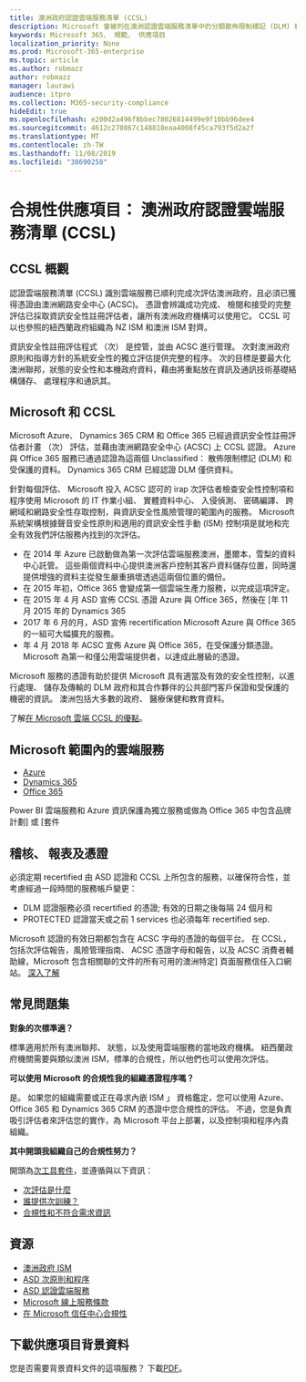 ```yaml
---
title: 澳洲政府認證雲端服務清單 (CCSL)
description: Microsoft 會被列在澳洲認證雲端服務清單中的分類散佈限制標記 (DLM) 和受保護的資料，根據次評估與憑證由澳洲網路安全中心 (ACSC)。
keywords: Microsoft 365、 規範、 供應項目
localization_priority: None
ms.prod: Microsoft-365-enterprise
ms.topic: article
ms.author: robmazz
author: robmazz
manager: laurawi
audience: itpro
ms.collection: M365-security-compliance
hideEdit: true
ms.openlocfilehash: e200d2a496f8bbec78026814499e9f10bb96dee4
ms.sourcegitcommit: 4612c270867c148818eaa4008f45ca793f5d2a2f
ms.translationtype: MT
ms.contentlocale: zh-TW
ms.lasthandoff: 11/08/2019
ms.locfileid: "38690258"
---
```

# <a name="compliance-offering-australian-government-certified-cloud-services-list-ccsl"></a>合規性供應項目： 澳洲政府認證雲端服務清單 (CCSL)

## <a name="ccsl-overview"></a>CCSL 概觀

認證雲端服務清單 (CCSL) 識別雲端服務已順利完成次評估澳洲政府，且必須已獲得憑證由澳洲網路安全中心 (ACSC)。 憑證會辨識成功完成、 檢閱和接受的完整評估已採取資訊安全性註冊評估者，讓所有澳洲政府機構可以使用它。 CCSL 可以也參照的紐西蘭政府組織為 NZ ISM 和澳洲 ISM 對齊。

資訊安全性註冊評估程式 （次） 是控管，並由 ACSC 進行管理。 次對澳洲政府原則和指導方針的系統安全性的獨立評估提供完整的程序。 次的目標是要最大化澳洲聯邦，狀態的安全性和本機政府資料，藉由將重點放在資訊及通訊技術基礎結構儲存、 處理程序和通訊其。

## <a name="microsoft-and-ccsl"></a>Microsoft 和 CCSL

Microsoft Azure、 Dynamics 365 CRM 和 Office 365 已經過資訊安全性註冊評估者計畫 （次） 評估，並藉由澳洲網路安全中心 (ACSC) 上 CCSL 認證。 Azure 與 Office 365 服務已通過認證為這兩個 Unclassified： 散佈限制標記 (DLM) 和受保護的資料。 Dynamics 365 CRM 已經認證 DLM 僅供資料。

針對每個評估、 Microsoft 投入 ACSC 認可的 irap 次評估者檢查安全性控制項和程序使用 Microsoft 的 IT 作業小組、 實體資料中心、 入侵偵測、 密碼編譯、 跨網域和網路安全性存取控制，與資訊安全性風險管理的範圍內的服務。 Microsoft 系統架構根據聲音安全性原則和適用的資訊安全性手動 (ISM) 控制項是就地和完全有效我們評估服務內找到的次評估。

- 在 2014 年 Azure 已啟動做為第一次評估雲端服務澳洲，墨爾本，雪梨的資料中心託管。 這些兩個資料中心提供澳洲客戶控制其客戶資料儲存位置，同時還提供增強的資料主從發生嚴重損壞透過這兩個位置的備份。
- 在 2015 年初，Office 365 會變成第一個雲端生產力服務，以完成這項評定。
- 在 2015 年 4 月 ASD 宣佈 CCSL 憑證 Azure 與 Office 365，然後在 [年 11 月 2015 年的 Dynamics 365
- 2017 年 6 月的月，ASD 宣佈 recertification Microsoft Azure 與 Office 365 的一組可大幅擴充的服務。
- 年 4 月 2018 年 ACSC 宣佈 Azure 與 Office 365，在受保護分類憑證。 Microsoft 為第一和僅公用雲端提供者，以達成此層級的憑證。

Microsoft 服務的憑證有助於提供 Microsoft 具有適當及有效的安全性控制，以進行處理、 儲存及傳輸的 DLM 政府和其合作夥伴的公共部門客戶保證和受保護的機密的資訊。 澳洲包括大多數的政府、 醫療保健和教育資料。

了解[在 Microsoft 雲端 CCSL 的優點](https://go.microsoft.com/fwlink/p/?linkid=2086844)。

## <a name="microsoft-in-scope-cloud-services"></a>Microsoft 範圍內的雲端服務

- [Azure](https://aka.ms/AzureCompliance)
- [Dynamics 365](https://aka.ms/d365-compliance-list)
- [Office 365](https://go.microsoft.com/fwlink/p/?LinkID=2077751)

Power BI 雲端服務和 Azure 資訊保護為獨立服務或做為 Office 365 中包含品牌計劃] 或 [套件

## <a name="audits-reports-and-certificates"></a>稽核、 報表及憑證

必須定期 recertified 由 ASD 認證和 CCSL 上所包含的服務，以確保符合性，並考慮經過一段時間的服務帳戶變更：

- DLM 認證服務必須 recertified 的憑證; 有效的日期之後每隔 24 個月和
- PROTECTED 認證當天或之前 1 services 也必須每年 recertified sep.

Microsoft 認證的有效日期都包含在 ACSC 字母的憑證的每個平台。 在 CCSL，包括次評估報告，風險管理指南、 ACSC 憑證字母和報告，以及 ACSC 消費者輔助線，Microsoft 包含相關聯的文件的所有可用的澳洲特定] 頁面服務信任入口網站。 [深入了解](https://go.microsoft.com/fwlink/p/?LinkID=2079423)

## <a name="frequently-asked-questions"></a>常見問題集

**對象的次標準適？**

標準適用於所有澳洲聯邦、 狀態，以及使用雲端服務的當地政府機構。 紐西蘭政府機關需要與類似澳洲 ISM，標準的合規性，所以他們也可以使用次評估。

**可以使用 Microsoft 的合規性我的組織憑證程序嗎？**

是。 如果您的組織需要或正在尋求內嵌 ISM 」 資格鑑定，您可以使用 Azure、 Office 365 和 Dynamics 365 CRM 的憑證中您合規性的評估。 不過，您是負責吸引評估者來評估您的實作，為 Microsoft 平台上部署，以及控制項和程序內貴組織。

**其中開頭我組織自己的合規性努力？**

開頭為[次工具套件](https://www.cyber.gov.au/node/291)，並遵循與以下資訊：

- [次評估是什麼](https://www.asd.gov.au/infosec/irap/irap_assessments.htm)
- [誰提供次訓練？](https://www.cyber.gov.au/irap/training)
- [合規性和不符合需求資訊](https://www.cyber.gov.au/irap/compliance)

## <a name="resources"></a>資源

- [澳洲政府 ISM](https://www.asd.gov.au/infosec/ism/index.htm)
- [ASD 次原則和程序](https://aka.ms/irap-policy)
- [ASD 認證雲端服務](https://www.asd.gov.au/infosec/irap/certified_clouds.htm)
- [Microsoft 線上服務條款](https://aka.ms/Online-Services-Terms)
- [在 Microsoft 信任中心合規性](https://www.microsoft.com/trust-center/compliance/compliance-overview)

## <a name="download-the-offering-backgrounder"></a>下載供應項目背景資料

您是否需要背景資料文件的這項服務？ 下載[PDF](https://download.microsoft.com/download/9/9/C/99CF1E4A-510C-45FD-9819-B81E1CDFC3C3/IRAP_CCSL_Compliance_Backgrounder.pdf)。
